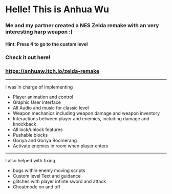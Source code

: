 # Helle! This is Anhua Wu
### Me and my partner created a NES Zelda remake with an very interesting harp weapon :)
#### Hint: Press 4 to go to the custom level
### Check it out here!
### https://anhuaw.itch.io/zelda-remake
----
I was in charge of implementing
- Player animation and control
- Graphic User interface
- All Audio and music for classic level
- Weapon mechanics including weapon damage and weapon inventory
- Interactions between player and enemies, including damage and knockback
- All lock/unlock features
- Pushable blocks
- Goriya and Goriya Boomerang
- Activate enemies in room when player enters

---

I also helped with fixing 
- bugs within enemy moving scripts
- Custom level Text and guidance
- glitches with player infinte sword and attack
- Cheatmode on and off
